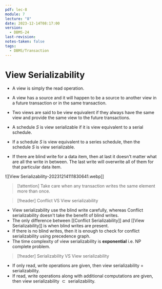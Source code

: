 ```yaml
---
pdf: lec-8
module: 7
lecture: "8"
date: 2023-12-14T08:17:00
version:
  - DBMS-24
last-revision: 
notes-taken: false
tags:
  - DBMS/Transaction
---
```

# View Serializability

- A view is simply the read operation. 
- A view has a source and it will happen to be a source to another view in a future transaction or in the same transaction. 
- Two views are said to be view equivalent if they always have the same view and provide the same view to the future transactions.

- A schedule $S$ is view serializable if it is view equivalent to a serial schedule.
- If a schedule $S$ is view equivalent to a series schedule, then the schedule $S$ is view serializable.

- If there are blind write for a data item, then at last it doesn't matter what are all the write in between. The last write will overwrite all of them for that particular data item.

![[View Serializability-20231214111830641.webp]]


> [!attention] 
> Take care when any transaction writes the same element more than once.

> [!header] Conflict VS View serializability

- View serializability use the blind write carefully, whereas Conflict serializability doesn't take the benefit of blind writes.
- The only difference between [[Conflict Serializability]] and [[View Serializability]] is when blind writes are present.
- If there is no blind writes, then it is enough to check for conflict serializability using precedence graph.
- The time complexity of view serializability is **exponential** i.e. NP complete problem.

> [!header] Serializability VS View serializability

- If only read, write operations are given, then view serializability $=$ serializability.
- If read, write operations along with additional computations are given, then view serializability ${} \subset {}$ serializability.

